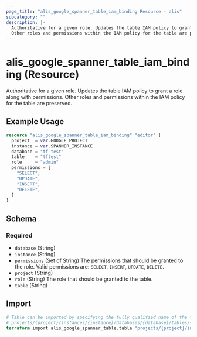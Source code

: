 ```yaml
---
page_title: "alis_google_spanner_table_iam_binding Resource - alis"
subcategory: ""
description: |-
  Authoritative for a given role. Updates the table IAM policy to grant a role along with permissions.
  Other roles and permissions within the IAM policy for the table are preserved.
---
```


# alis_google_spanner_table_iam_binding (Resource)

Authoritative for a given role. Updates the table IAM policy to grant a role along with permissions.
Other roles and permissions within the IAM policy for the table are preserved.



## Example Usage

```terraform
resource "alis_google_spanner_table_iam_binding" "editor" {
  project  = var.GOOGLE_PROJECT
  instance = var.SPANNER_INSTANCE
  database = "tf-test"
  table    = "tftest"
  role     = "admin"
  permissions = [
    "SELECT",
    "UPDATE",
    "INSERT",
    "DELETE",
  ]
}
```



<!-- schema generated by tfplugindocs -->
## Schema

### Required

- `database` (String)
- `instance` (String)
- `permissions` (Set of String) The permissions that should be granted to the role.
Valid permissions are: `SELECT`, `INSERT`, `UPDATE`, `DELETE`.
- `project` (String)
- `role` (String) The role that should be granted to the table.
- `table` (String)



## Import

```terraform
# Table can be imported by specifying the fully qualified name of the table
# projects/{project}/instances/{instance}/databases/{database}/tables/{table}/tableRoles/{role}
terraform import alis_google_spanner_table.table "projects/{project}/instances/{instance}/databases/{database}/tables/{table}/tableRoles/{role}"
```


